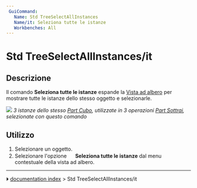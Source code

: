 ```yaml
---
 GuiCommand:
   Name: Std TreeSelectAllInstances
   Name/it: Seleziona tutte le istanze
   Workbenches: All
---
```


# Std TreeSelectAllInstances/it



## Descrizione

Il comando **Seleziona tutte le istanze** espande la [Vista ad albero](Tree_view/it.md) per mostrare tutte le istanze dello stesso oggetto e selezionarle.

![](images/Std_TreeSelectAllInstances_Example.png ) 
*3 istanze dello stesso [Part Cubo](Part_Box/it.md), utilizzate in 3 operazioni [Part Sottrai](Part_Cut/it.md), selezionate con questo comando*



## Utilizzo

1.  Selezionare un oggetto.
2.  Selezionare l\'opzione **<img src="images/Std_TreeSelectAllInstances.svg" width=16px> Seleziona tutte le istanze** dal menu contestuale della vista ad albero.



---
⏵ [documentation index](../README.md) > Std TreeSelectAllInstances/it
